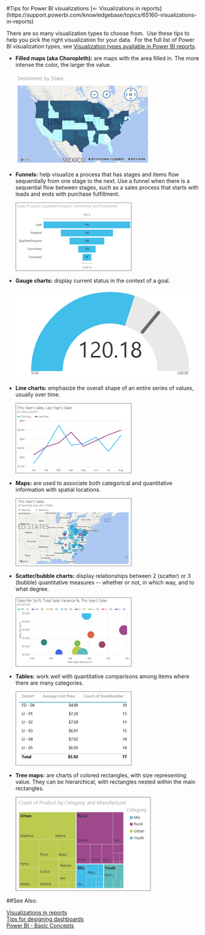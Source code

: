 <properties pageTitle="Tips for Power BI visualizations" description="Tips for Power BI visualizations" services="powerbi" documentationCenter="" authors="v-anpasi" manager="mblythe" editor=""/>
<tags ms.service="powerbi" ms.devlang="NA" ms.topic="article" ms.tgt_pltfrm="NA" ms.workload="powerbi" ms.date="06/26/2015" ms.author="v-anpasi"/>
#Tips for Power BI visualizations
[← Visualizations in reports](https://support.powerbi.com/knowledgebase/topics/65160-visualizations-in-reports)

There are so many visualization types to choose from.  Use these tips to help you pick the right visualization for your data.  For the full list of Power BI visualization types, see [Visualization types available in Power BI reports](http://support.powerbi.com/knowledgebase/articles/469552-visualization-types-available-in-power-bi-reports).

-   **Filled maps (aka Choropleth):** are maps with the area filled in. The more intense the color, the larger the value.

    ![](media/powerbi-service-tips-for-visualizations/PBI_ChoroUSSentiment.png)
    
-   **Funnels:** help visualize a process that has stages and items flow sequentially from one stage to the next. Use a funnel when there is a sequential flow between stages, such as a sales process that starts with leads and ends with purchase fulfillment.

    ![](media/powerbi-service-tips-for-visualizations/pbi_Nancy_viz_funnel.png)  
-   **Gauge charts:** display current status in the context of a goal.

    ![](media/powerbi-service-tips-for-visualizations/gauge.png)
    
-   **Line charts:** emphasize the overall shape of an entire series of values, usually over time.

    ![](media/powerbi-service-tips-for-visualizations/pbi_Nancy_viz_line.png)
    ﻿
-   **Maps﻿﻿:** are used to associate both categorical and quantitative information with spatial locations.

    ![](media/powerbi-service-tips-for-visualizations/pbi-Nancy_viz_map.png)  
-   **Scatter/bubble charts:** display relationships between 2 (scatter) or 3 (bubble) quantitative measures -- whether or not, in which way, and to what degree.

    ![](media/powerbi-service-tips-for-visualizations/pbi_Nancy_viz_bubble.png)  
-   **Tables:** work well with quantitative comparisons among items where there are many categories.

    ![](media/powerbi-service-tips-for-visualizations/pbi_Nancy_viz_chart.png)  
-   **Tree maps:** are charts of colored rectangles, with size representing value. They can be hierarchical, with rectangles nested within the main rectangles.

    ![](media/powerbi-service-tips-for-visualizations/PBI_TreeMap.png)

##See Also:

[Visualizations in reports](http://support.powerbi.com/knowledgebase/articles/434821-visualizations-in-power-bi-reports)  
[Tips for designing dashboards](http://support.powerbi.com/knowledgebase/articles/433616-tips-for-designing-a-great-dashboard)  
[Power BI - Basic Concepts](http://support.powerbi.com/knowledgebase/articles/487029-power-bi-preview-basic-concepts)
